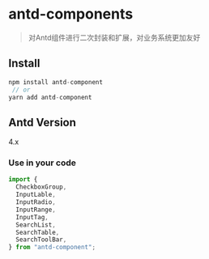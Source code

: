 # antd-components
> 对Antd组件进行二次封装和扩展，对业务系统更加友好

## Install 
```js
npm install antd-component 
 // or
yarn add antd-component
```

## Antd Version
4.x

### Use in your code

```javascript
import {
  CheckboxGroup,
  InputLable,
  InputRadio,
  InputRange,
  InputTag,
  SearchList,
  SearchTable,
  SearchToolBar,
} from "antd-component";
```

